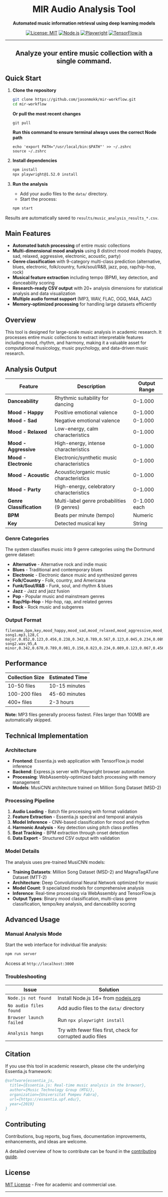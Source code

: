 <div align="center">

# MIR Audio Analysis Tool

**Automated music information retrieval using deep learning models**

[![License: MIT](https://img.shields.io/badge/License-MIT-yellow.svg)](https://opensource.org/licenses/MIT)
[![Node.js](https://img.shields.io/badge/Node.js-16+-green.svg)](https://nodejs.org/)
[![Playwright](https://img.shields.io/badge/Playwright-1.52.0-blue.svg)](https://playwright.dev/)
[![TensorFlow.js](https://img.shields.io/badge/TensorFlow.js-3.5.0-orange.svg)](https://www.tensorflow.org/js)

---
**Analyze your entire music collection with a single command.**
---

</div>

## Quick Start

1.  **Clone the repository**

    ```bash
    git clone https://github.com/jasonmokk/mir-workflow.git
    cd mir-workflow
    ```
    **Or pull the most recent changes**
    ```
    git pull
    ```
    **Run this command to ensure terminal always uses the correct Node path**
    ```
    echo 'export PATH="/usr/local/bin:$PATH"' >> ~/.zshrc
    source ~/.zshrc
    ```


3.  **Install dependencies**

    ```bash
    npm install
    npx playwright@1.52.0 install
    ```

4.  **Run the analysis**
    -   Add your audio files to the `data/` directory.
    -   Start the process:

    ```bash
    npm start
    ```

Results are automatically saved to `results/music_analysis_results_*.csv`.

## Main Features

- **Automated batch processing** of entire music collections
- **Multi-dimensional mood analysis** using 8 distinct mood models (happy, sad, relaxed, aggressive, electronic, acoustic, party)
- **Genre classification** with 9-category multi-class prediction (alternative, blues, electronic, folk/country, funk/soul/R&B, jazz, pop, rap/hip-hop, rock)
- **Musical feature extraction** including tempo (BPM), key detection, and danceability scoring
- **Research-ready CSV output** with 20+ analysis dimensions for statistical analysis and data visualization
- **Multiple audio format support** (MP3, WAV, FLAC, OGG, M4A, AAC)
- **Memory-optimized processing** for handling large datasets efficiently

## Overview

This tool is designed for large-scale music analysis in academic research. It processes entire music collections to extract interpretable features including mood, rhythm, and harmony, making it a valuable asset for computational musicology, music psychology, and data-driven music research.

## Analysis Output

| Feature | Description | Output Range |
|---|---|---|
| **Danceability** | Rhythmic suitability for dancing | 0-1.000 |
| **Mood - Happy** | Positive emotional valence | 0-1.000 |
| **Mood - Sad** | Negative emotional valence | 0-1.000 |
| **Mood - Relaxed** | Low-energy, calm characteristics | 0-1.000 |
| **Mood - Aggressive** | High-energy, intense characteristics | 0-1.000 |
| **Mood - Electronic** | Electronic/synthetic music characteristics | 0-1.000 |
| **Mood - Acoustic** | Acoustic/organic music characteristics | 0-1.000 |
| **Mood - Party** | High-energy, celebratory characteristics | 0-1.000 |
| **Genre Classification** | Multi-label genre probabilities (9 genres) | 0-1.000 each |
| **BPM** | Beats per minute (tempo) | Numeric |
| **Key** | Detected musical key | String |

### Genre Categories
The system classifies music into 9 genre categories using the Dortmund genre dataset:
- **Alternative** - Alternative rock and indie music
- **Blues** - Traditional and contemporary blues
- **Electronic** - Electronic dance music and synthesized genres  
- **Folk/Country** - Folk, country, and Americana
- **Funk/Soul/R&B** - Funk, soul, and rhythm & blues
- **Jazz** - Jazz and jazz fusion
- **Pop** - Popular music and mainstream genres
- **Rap/Hip-Hop** - Hip-hop, rap, and related genres
- **Rock** - Rock music and subgenres

### Output Format

```csv
filename,bpm,key,mood_happy,mood_sad,mood_relaxed,mood_aggressive,mood_electronic,mood_acoustic,mood_party,genre_alternative,genre_blues,genre_electronic_genre,genre_folkcountry,genre_funksoulrnb,genre_jazz,genre_pop,genre_raphiphop,genre_rock,danceability
song1.mp3,128,C major,0.852,0.123,0.456,0.238,0.342,0.789,0.567,0.123,0.045,0.234,0.089,0.156,0.067,0.645,0.078,0.234,0.852
song2.wav,95,A minor,0.342,0.678,0.789,0.081,0.156,0.823,0.234,0.089,0.123,0.067,0.456,0.234,0.178,0.345,0.045,0.567,0.674
```

## Performance

| Collection Size | Estimated Time |
|---|---|
| 10-50 files | 10-15 minutes |
| 100-200 files | 45-60 minutes |
| 400+ files | 2-3 hours |

**Note:** MP3 files generally process fastest. Files larger than 100MB are automatically skipped.

## Technical Implementation

### Architecture
- **Frontend**: Essentia.js web application with TensorFlow.js model inference
- **Backend**: Express.js server with Playwright browser automation
- **Processing**: WebAssembly-optimized batch processing with memory management
- **Models**: MusiCNN architecture trained on Million Song Dataset (MSD-2)

### Processing Pipeline
1. **Audio Loading** - Batch file processing with format validation
2. **Feature Extraction** - Essentia.js spectral and temporal analysis
3. **Model Inference** - CNN-based classification for mood and rhythm
4. **Harmonic Analysis** - Key detection using pitch class profiles
5. **Beat Tracking** - BPM extraction through onset detection
6. **Data Export** - Structured CSV output with validation

### Model Details
The analysis uses pre-trained MusiCNN models:
- **Training Datasets**: Million Song Dataset (MSD-2) and MagnaTagATune Dataset (MTT-2)
- **Architecture**: Deep Convolutional Neural Network optimized for music
- **Model Count**: 9 specialized models for comprehensive analysis
- **Inference**: Real-time processing via WebAssembly and TensorFlow.js
- **Output Types**: Binary mood classification, multi-class genre classification, tempo/key analysis, and danceability scoring

## Advanced Usage

### Manual Analysis Mode
Start the web interface for individual file analysis:
```bash
npm run server
```
Access at `http://localhost:3000`

### Troubleshooting
| Issue | Solution |
|---|---|
| `Node.js not found` | Install Node.js 16+ from [nodejs.org](https://nodejs.org/) |
| `No audio files found` | Add audio files to the `data/` directory |
| `Browser launch failed` | Run `npx playwright install` |
| `Analysis hangs` | Try with fewer files first, check for corrupted audio files |

## Citation

If you use this tool in academic research, please cite the underlying Essentia.js framework:

```bibtex
@software{essentia_js,
  title={Essentia.js: Real-time music analysis in the browser},
  author={Music Technology Group (MTG)},
  organization={Universitat Pompeu Fabra},
  url={https://essentia.upf.edu/},
  year={2019}
}
```

## Contributing

Contributions, bug reports, bug fixes, documentation improvements, enhancements, and ideas are welcome.

A detailed overview of how to contribute can be found in the [contributing guide](CONTRIBUTING.md).

## License

[MIT License](LICENSE) - Free for academic and commercial use.

---


